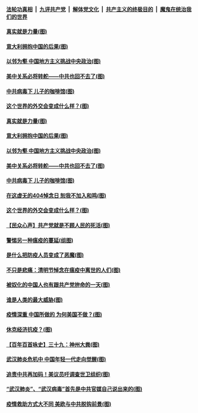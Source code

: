 

####  [法轮功真相](../../../../basic/blob/master/README.md?t=04051430) &nbsp;|&nbsp; [九评共产党](../../../../9ping.md/blob/master/README.md?t=04051430) &nbsp;|&nbsp; [解体党文化](../../../../jtdwh.md/blob/master/README.md?t=04051430)  &nbsp;|&nbsp; [共产主义的终极目的](../../../../gczydzjmd.md/blob/master/README.md?t=04051430) &nbsp;|&nbsp; [魔鬼在统治我们的世界](../../../../mgztzwmdsj.md/blob/master/README.md?t=04051430) 

#### [真实就是力量(图)](../pages/p4/928557.md?t=04051430) 

#### [意大利拥抱中国的后果(图)](../pages/p4/928678.md?t=04051430) 

#### [以邻为壑 中国地方主义挑战中央政治(图)](../pages/p4/928677.md?t=04051430) 

#### [美中关系必将转舵——中共也回不去了(图)](../pages/p4/928618.md?t=04051430) 

#### [中共病毒下 儿子的咖啡馆(图)](../pages/p4/928597.md?t=04051430) 

#### [这个世界的外交会变成什么样？(图)](../pages/p4/928609.md?t=04051430) 

#### [真实就是力量(图)](../pages/p4/928557.md?t=04051430) 

#### [意大利拥抱中国的后果(图)](../pages/p4/928678.md?t=04051430) 

#### [以邻为壑 中国地方主义挑战中央政治(图)](../pages/p4/928677.md?t=04051430) 

#### [美中关系必将转舵——中共也回不去了(图)](../pages/p4/928618.md?t=04051430) 

#### [中共病毒下 儿子的咖啡馆(图)](../pages/p4/928597.md?t=04051430) 

#### [在这虚无的404悼念日 恕我不加入和鸣(图)](../pages/p4/928672.md?t=04051430) 

#### [这个世界的外交会变成什么样？(图)](../pages/p4/928609.md?t=04051430) 

#### [【民众心声】共产党就是不顾人民的死活(图)](../pages/p4/928531.md?t=04051430) 

#### [警惕另一种瘟疫的蔓延(组图)](../pages/p4/928564.md?t=04051430) 

#### [是什么把防疫人员变成了恶魔(图)](../pages/p4/928575.md?t=04051430) 

#### [不只是悲痛：清明节悼念在瘟疫中离世的人们(图)](../pages/p4/928571.md?t=04051430) 

#### [被奴化的中国人也有跟共产党拚命的一天(图)](../pages/p4/928556.md?t=04051430) 

#### [谁是人类的最大威胁(图)](../pages/p4/928554.md?t=04051430) 

#### [疫情深重 中国所做的 为何美国不做？(图)](../pages/p4/928552.md?t=04051430) 

#### [休克经济抗疫？(图)](../pages/p4/928445.md?t=04051430) 

#### [【百年百首咏史】三十九：神州大粪(图)](../pages/p4/928553.md?t=04051430) 

#### [武汉肺炎危机中 中国年轻一代走向觉醒(图)](../pages/p4/928421.md?t=04051430) 

#### [追责中共再加码！美议员吁调查世卫组织(图)](../pages/p4/928423.md?t=04051430) 

#### [“武汉肺炎”、“武汉病毒”首先是中共官媒自己说出来的(图)](../pages/p4/928415.md?t=04051430) 

#### [疫情救助方式大不同 美欧与中共脱钩前景(图)](../pages/p4/928407.md?t=04051430) 

